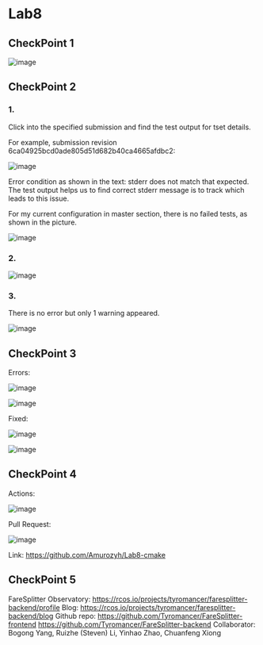 # Lab8

## CheckPoint 1
![image](https://user-images.githubusercontent.com/61073477/113642643-de214700-96b2-11eb-8c3f-ac2d0866677a.png)

## CheckPoint 2

### 1.

Click into the specified submission and find the test output for tset details.

For example, submission revision 6ca04925bcd0ade805d51d682b40ca4665afdbc2:

![image](https://user-images.githubusercontent.com/61073477/113642712-0d37b880-96b3-11eb-83f2-37a9f6032537.png)

Error condition as shown in the text: stderr does not match that expected. The test output helps us to find correct stderr message is to track which leads to this issue.

For my current configuration in master section, there is no failed tests, as shown in the picture.

![image](https://user-images.githubusercontent.com/61073477/113642729-19237a80-96b3-11eb-83d3-7b06535c280f.png)

### 2.

![image](https://user-images.githubusercontent.com/61073477/113642742-1f195b80-96b3-11eb-89e3-81e5ffc615d7.png)

### 3.

There is no error but only 1 warning appeared.

![image](https://user-images.githubusercontent.com/61073477/113642770-2ccee100-96b3-11eb-9050-7ea5c18e662b.png)

## CheckPoint 3

Errors:

![image](https://user-images.githubusercontent.com/61073477/113642790-3b1cfd00-96b3-11eb-8aab-8020b6ab75dc.png)

![image](https://user-images.githubusercontent.com/61073477/113642795-3e17ed80-96b3-11eb-808c-a4d3a9171f4f.png)

Fixed:

![image](https://user-images.githubusercontent.com/61073477/113642804-44a66500-96b3-11eb-9050-6e7a400fad5e.png)

![image](https://user-images.githubusercontent.com/61073477/113642812-47a15580-96b3-11eb-8dd0-2f09c789ecc5.png)

## CheckPoint 4

Actions:

![image](https://user-images.githubusercontent.com/61073477/113642840-5556db00-96b3-11eb-9455-c8323b79186b.png)

Pull Request:

![image](https://user-images.githubusercontent.com/61073477/113642855-5c7de900-96b3-11eb-8f4c-b2a3ffa81ddb.png)

Link: https://github.com/Amurozyh/Lab8-cmake

## CheckPoint 5

FareSplitter
Observatory: https://rcos.io/projects/tyromancer/faresplitter-backend/profile
Blog: https://rcos.io/projects/tyromancer/faresplitter-backend/blog
Github repo:
https://github.com/Tyromancer/FareSplitter-frontend
https://github.com/Tyromancer/FareSplitter-backend
Collaborator: Bogong Yang, Ruizhe (Steven) Li, Yinhao Zhao, Chuanfeng Xiong
